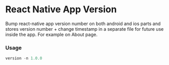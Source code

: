 # React Native App Version

Bump react-native app version number on both android and ios parts and stores version number + change
timestamp in a separate file for future use inside the app. For example on About page.

### Usage

``` js
version -n 1.0.0

```